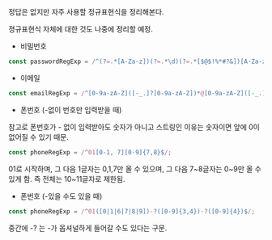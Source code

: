 정답은 없지만 자주 사용할 정규표현식을 정리해본다.

졍규표현식 자체에 대한 것도 나중에 정리할 예정.


- 비밀번호
```javascript
const passwordRegExp = /^(?=.*[A-Za-z])(?=.*\d)(?=.*[$@$!%*#?&])[A-Za-z\d$@$!%*#?&]{8,}$/;
```

- 이메일
```javascript
const emailRegExp = /^[0-9a-zA-Z]([-_.]?[0-9a-zA-Z])*@[0-9a-zA-Z]([-_.]?[0-9a-zA-Z])*\.[a-zA-Z]{2,3}$/;
```

- 폰번호 (-없이 번호만 입력받을 때)

참고로 폰번호가 - 없이 입력받아도 숫자가 아니고 스트링인 이유는 숫자이면 앞에 0이 없어질 수 있기 때문.
```javascript
const phoneRegExp = /^01[0-1, 7][0-9]{7,8}$/; 
```
01로 시작하며, 그 다음 1글자는 0,1,7만 올 수 있으며, 그 다음 7~8글자는 0~9만 올 수 있게 함. 즉 전체는 10~11글자로 제한됨.

- 폰번호 (-있을 수도 있을 때)
```javascript
const phoneRegExp = /^01([0|1|6|7|8|9])-?([0-9]{3,4})-?([0-9]{4})$/;
```
중간에 -? 는 -가 옵셔널하게 들어갈 수도 있다는 구문.
